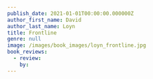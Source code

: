 ```yaml
---
publish_date: 2021-01-01T00:00:00.000000Z
author_first_name: David
author_last_name: Loyn
title: Frontline
genre: null
image: /images/book_images/loyn_frontline.jpg
book_reviews:
  - review: 
    by: 
---
```

